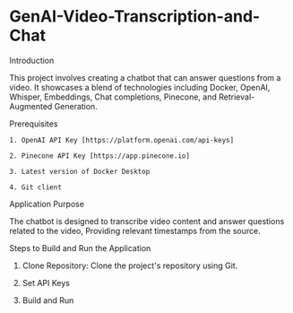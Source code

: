 # GenAI-Video-Transcription-and-Chat

Introduction

This project involves creating a chatbot that can answer questions from a video. It showcases
a blend of technologies including Docker, OpenAI, Whisper, Embeddings, Chat completions,
Pinecone, and Retrieval-Augmented Generation.

Prerequisites

    1. OpenAI API Key [https://platform.openai.com/api-keys]
  
    2. Pinecone API Key [https://app.pinecone.io]
  
    3. Latest version of Docker Desktop
  
    4. Git client

Application Purpose

The chatbot is designed to transcribe video content and answer questions related to the video, Providing relevant timestamps from the source.

Steps to Build and Run the Application

  1. Clone Repository: Clone the project's repository using Git.
  
  2. Set API Keys
  
  3. Build and Run
